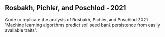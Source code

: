 ## Rosbakh, Pichler, and Poschlod - 2021 
Code to replicate the analysis of Rosbakh, Pichler, and Poschlod 2021 'Machine learning algorithms predict soil seed bank persistence from easily available traits'.